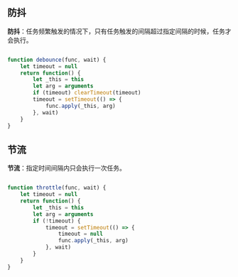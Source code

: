 ## 防抖

**防抖**：任务频繁触发的情况下，只有任务触发的间隔超过指定间隔的时候，任务才会执行。

```js

function debounce(func, wait) {
    let timeout = null
    return function() {
        let _this = this
        let arg = arguments
        if (timeout) clearTimeout(timeout)
        timeout = setTimeout(() => {
            func.apply(_this, arg)
        }, wait)
    }
}

```

## 节流

**节流**：指定时间间隔内只会执行一次任务。

```js

function throttle(func, wait) {
    let timeout = null
    return function() {
        let _this = this
        let arg = arguments
        if (!timeout) {
            timeout = setTimeout(() => {
                timeout = null
                func.apply(_this, arg)
            }, wait)
        }
    }
}

```